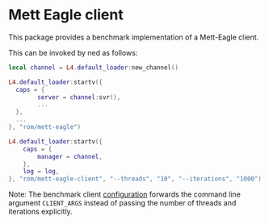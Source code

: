 # Mett Eagle client

This package provides a benchmark implementation of a Mett-Eagle client.

This can be invoked by ned as follows:

```lua
local channel = L4.default_loader:new_channel()

L4.default_loader:startv({
  caps = {
        server = channel:svr(),
        ...
  },
  ...
}, "rom/mett-eagle")

L4.default_loader:startv({
    caps = {
        manager = channel,
    },
    log = log,
}, "rom/mett-eagle-client", "--threads", "10", "--iterations", "1000")
```

Note: The benchmark client [configuration](../../mett-eagle.cfg) forwards the
command line argument `CLIENT_ARGS` instead of passing the number of threads and
iterations explicitly.
